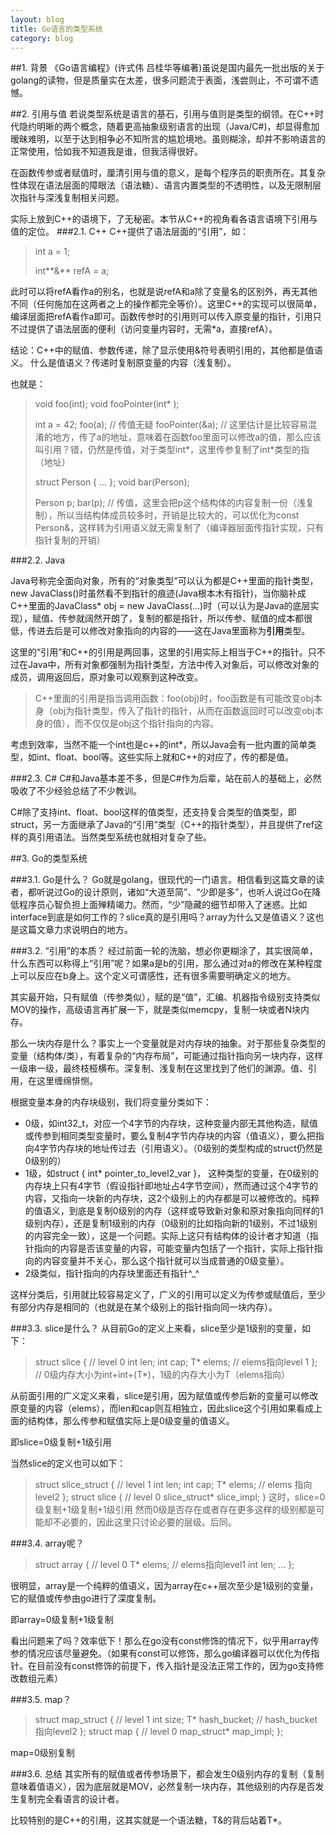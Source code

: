 ```yaml
---
layout: blog
title: Go语言的类型系统
category: blog
---
```

##1. 背景
《Go语言编程》(许式伟 吕桂华等编著)虽说是国内最先一批出版的关于golang的读物，但是质量实在太差，很多问题流于表面，浅尝则止，不可谓不遗憾。

##2. 引用与值
若说类型系统是语言的基石，引用与值则是类型的纲领。在C++时代隐约明晰的两个概念，随着更高抽象级别语言的出现（Java/C#)，却显得愈加暧昧难明，以至于达到相争必不知所言的尴尬境地。虽则糊涂，却并不影响语言的正常使用，恰如我不知道我是谁，但我活得很好。

在函数传参或者赋值时，厘清引用与值的意义，是每个程序员的职责所在。其复杂性体现在语法层面的障眼法（语法糖）、语言内置类型的不透明性，以及无限制层次指针与深浅复制相关问题。

实际上放到C++的语境下，了无秘密。本节从C++的视角看各语言语境下引用与值的定位。
###2.1. C++
C++提供了语法层面的“引用”，如：

> int a = 1;
>
> int**&** refA = a;

此时可以将refA看作a的别名，也就是说refA和a除了变量名的区别外，再无其他不同（任何施加在这两者之上的操作都完全等价）。这里C++的实现可以很简单，编译层面把refA看作a即可。函数传参时的引用则可以传入原变量的指针，引用只不过提供了语法层面的便利（访问变量内容时，无需*a，直接refA）。

结论：C++中的赋值、参数传递，除了显示使用&符号表明引用的，其他都是值语义。 什么是值语义？传递时复制原变量的内容（浅复制）。

也就是：
> void foo(int);
> void fooPointer(int* );
>
> int a = 42;
> foo(a); // 传值无疑
> fooPointer(&a); // 这里估计是比较容易混淆的地方，传了a的地址，意味着在函数foo里面可以修改a的值，那么应该叫引用？错，仍然是传值，对于类型int*，这里传参复制了int*类型的指（地址）
> 
> struct Person {
> ...
> };
> void bar(Person);
> 
> Person p;
> bar(p); // 传值，这里会把p这个结构体的内容复制一份（浅复制），所以当结构体成员较多时，开销是比较大的，可以优化为const Person&，这样转为引用语义就无需复制了（编译器层面传指针实现，只有指针复制的开销）

###2.2. Java

Java号称完全面向对象，所有的“对象类型”可以认为都是C++里面的指针类型，new JavaClass()时虽然看不到指针的痕迹(Java根本木有指针)，当你脑补成C++里面的JavaClass* obj = new JavaClass(...)时（可以认为是Java的底层实现），赋值、传参就阔然开朗了，复制的都是指针，所以传参、赋值的成本都很低，传进去后是可以修改对象指向的内容的——这在Java里面称为**引用**类型。

这里的“引用”和C++的引用是两回事，这里的引用实际上相当于C++的指针。只不过在Java中，所有对象都强制为指针类型，方法中传入对象后，可以修改对象的成员，调用返回后，原对象可以观察到这种改变。

>C++里面的引用是指当调用函数：foo(obj)时，foo函数是有可能改变obj本身（obj为指针类型，传入了指针的指针，从而在函数返回时可以改变obj本身的值），而不仅仅是obj这个指针指向的内容。

考虑到效率，当然不能一个int也是c++的int*，所以Java会有一批内置的简单类型，如int、float、bool等。这些实际上就和C++的对应了，传的都是值。

###2.3. C#
C#和Java基本差不多，但是C#作为后辈，站在前人的基础上，必然吸收了不少经验总结了不少教训。

C#除了支持int、float、bool这样的值类型，还支持复合类型的值类型，即struct，另一方面继承了Java的“引用”类型（C++的指针类型），并且提供了ref这样的真引用语法。当然类型系统也就相对复杂了些。

##3. Go的类型系统

###3.1. Go是什么？
Go就是golang，很现代的一门语言。相信看到这篇文章的读者，都听说过Go的设计原则，诸如“大道至简”、“少即是多”，也听人说过Go在降低程序员心智负担上面殚精竭力。然而，“少”隐藏的细节却带入了迷惑。比如interface到底是如何工作的？slice真的是引用吗？array为什么又是值语义？这也是这篇文章力求说明白的地方。

###3.2. “引用”的本质？
经过前面一轮的洗脑，想必你更糊涂了，其实很简单，什么东西可以称得上“引用”呢？如果a是b的引用，那么通过对a的修改在某种程度上可以反应在b身上。这个定义可谓感性，还有很多需要明确定义的地方。

其实最开始，只有赋值（传参类似），赋的是“值”，汇编、机器指令级别支持类似MOV的操作，高级语言再扩展一下，就是类似memcpy，复制一块或者N块内存。

那么一块内存是什么？事实上一个变量就是对内存块的抽象。对于那些复杂类型的变量（结构体/类），有着复杂的“内存布局”，可能通过指针指向另一块内存，这样一级串一级，最终枝桠横布。深复制、浅复制在这里找到了他们的渊源。值、引用，在这里缠绵悱恻。

根据变量本身的内存块级别，我们将变量分类如下：

 - 0级，如int32_t，对应一个4字节的内存块，这种变量内部无其他构造，赋值或传参到相同类型变量时，要么复制4字节内存块的内容（值语义），要么把指向4字节内存块的地址传过去（引用语义）。（0级别的类型构成的struct仍然是0级别的）
 - 1级，如struct { int* pointer_to_level2_var }， 这种类型的变量，在0级别的内存块上只有4字节（假设指针即地址占4字节空间），然而通过这个4字节的内容，又指向一块新的内存块，这2个级别上的内存都是可以被修改的。纯粹的值语义，到底是复制0级别的内存（这样或导致新对象和原对象指向同样的1级别内存），还是复制1级别的内存（0级别的比如指向新的1级别，不过1级别的内容完全一致），这是一个问题。实际上这只有结构体的设计者才知道（指针指向的内容是否该变量的内容，可能变量内包括了一个指针，实际上指针指向的内容变量并不关心，那么这个指针就可以当成普通的0级变量）。
 - 2级类似，指针指向的内存块里面还有指针^_^
 
 这样分类后，引用就比较容易定义了，广义的引用可以定义为传参或赋值后，至少有部分内存是相同的（也就是在某个级别上的指针指向同一块内存）。
 
###3.3. slice是什么？
 从目前Go的定义上来看，slice至少是1级别的变量，如下：
> struct slice { // level 0
>   int len;
>   int cap;
>   T* elems; // elems指向level 1
>};  // 0级内存大小为int+int+(T*)，1级的内存大小为T（elems指向）
 
 从前面引用的广义定义来看，slice是引用，因为赋值或传参后新的变量可以修改原变量的内容（elems），而len和cap则互相独立，因此slice这个引用如果看成上面的结构体，那么传参和赋值实际上是0级变量的值语义。
 
即slice=0级复制+1级引用

当然slice的定义也可以如下：
>struct slice_struct { // level 1
>  int len;
>  int cap;
>  T* elems; // elems 指向level2
>};
>struct slice { // level 0
>  slice_struct* slice_impl;
>}
这时，slice=0级复制+1级复制+1级引用
然而0级是否存在或者存在更多这样的级别都是可能却不必要的，因此这里只讨论必要的层级。后同。
 
###3.4. array呢？
 >struct array { // level 0
 >  T* elems; // elems指向level1
 >  int len;
 >  ...
 >};

很明显，array是一个纯粹的值语义，因为array在c++层次至少是1级别的变量，它的赋值或传参由go进行了深度复制。

即array=0级复制+1级复制

看出问题来了吗？效率低下！那么在go没有const修饰的情况下，似乎用array传参的情况应该尽量避免。（如果有const可以修饰，那么go编译器可以优化为传指针。在目前没有const修饰的前提下，传入指针是没法正常工作的，因为go支持修改数组元素）

###3.5. map？
 >struct map_struct { // level 1
 >   int size;
 >   T* hash_bucket; // hash_bucket指向level2
 >};
 >struct map { // level 0
 >  map_struct* map_impl;
 >};

map=0级别复制

###3.6. 总结
 其实所有的赋值或者传参场景下，都会发生0级别内存的复制（复制意味着值语义），因为底层就是MOV，必然复制一块内存，其他级别的内存是否发生复制完全看语言的设计者。

比较特别的是C++的引用，这其实就是一个语法糖，T&的背后站着T*。
